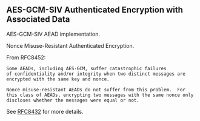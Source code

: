 AES-GCM-SIV Authenticated Encryption with Associated Data
---------------------------------------------------------

AES-GCM-SIV AEAD implementation.

Nonce Misuse-Resistant Authenticated Encryption.

From RFC8452:

    Some AEADs, including AES-GCM, suffer catastrophic failures 
    of confidentiality and/or integrity when two distinct messages are
    encrypted with the same key and nonce.
       
    Nonce misuse-resistant AEADs do not suffer from this problem.  For
    this class of AEADs, encrypting two messages with the same nonce only
    discloses whether the messages were equal or not.

See [RFC8432](https://tools.ietf.org/html/rfc8452) for more details.
